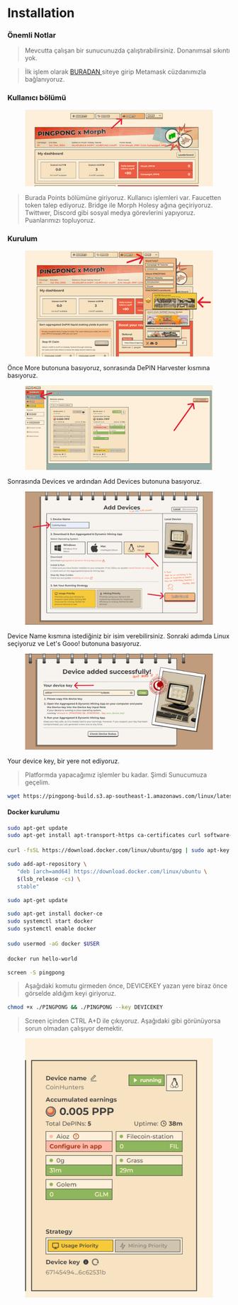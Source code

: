 # Installation

### Önemli Notlar <a href="#setup-validator-name" id="setup-validator-name"></a>

> Mevcutta çalışan bir sunucunuzda çalıştırabilirsiniz. Donanımsal sıkıntı yok.

> İlk işlem olarak [BURADAN ](https://app.pingpong.build/points?invite\_code=oshGUg2u)siteye girip Metamask cüzdanımızla bağlanıyoruz.&#x20;

### Kullanıcı bölümü

<figure><img src="../../.gitbook/assets/Ekran görüntüsü 2024-07-09 003202.png" alt=""><figcaption></figcaption></figure>

> Burada Points bölümüne giriyoruz. Kullanıcı işlemleri var. Faucetten token talep ediyoruz. Bridge ile Morph Holesy ağına geçiriyoruz. Twittwer, Discord gibi sosyal medya görevlerini yapıyoruz. Puanlarımızı topluyoruz.

### Kurulum

<figure><img src="../../.gitbook/assets/Ekran görüntüsü 2024-07-09 003339.png" alt=""><figcaption></figcaption></figure>

Önce More butonuna basıyoruz, sonrasında DePIN Harvester kısmına basıyoruz.

<figure><img src="../../.gitbook/assets/Ekran görüntüsü 2024-07-09 003534.png" alt=""><figcaption></figcaption></figure>

Sonrasında Devices ve ardından Add Devices butonuna basıyoruz.

<figure><img src="../../.gitbook/assets/Ekran görüntüsü 2024-07-09 003707.png" alt=""><figcaption></figcaption></figure>

Device Name kısmına istediğiniz bir isim verebilirsiniz. Sonraki adımda Linux seçiyoruz ve Let's Gooo! butonuna basıyoruz.

<figure><img src="../../.gitbook/assets/Ekran görüntüsü 2024-07-09 001710.png" alt=""><figcaption></figcaption></figure>

Your device key, bir yere not ediyoruz.&#x20;

> Platformda yapacağımız işlemler bu kadar. Şimdi Sunucumuza geçelim.

```bash
wget https://pingpong-build.s3.ap-southeast-1.amazonaws.com/linux/latest/PINGPONG
```

#### Docker kurulumu

```bash
sudo apt-get update
sudo apt-get install apt-transport-https ca-certificates curl software-properties-common

curl -fsSL https://download.docker.com/linux/ubuntu/gpg | sudo apt-key add -
```

```bash
sudo add-apt-repository \
   "deb [arch=amd64] https://download.docker.com/linux/ubuntu \
   $(lsb_release -cs) \
   stable"
```

```bash
sudo apt-get update
```

```bash
sudo apt-get install docker-ce
sudo systemctl start docker
sudo systemctl enable docker

sudo usermod -aG docker $USER

docker run hello-world
```

```bash
screen -S pingpong
```

> Aşağıdaki komutu girmeden önce, DEVICEKEY yazan yere biraz önce görselde aldığım keyi giriyoruz.

```bash
chmod +x ./PINGPONG && ./PINGPONG --key DEVICEKEY
```

> Screen içinden CTRL A+D ile çıkıyoruz. Aşağıdaki gibi görünüyorsa sorun olmadan çalışıyor demektir.

<figure><img src="../../.gitbook/assets/Ekran görüntüsü 2024-07-09 004440.png" alt=""><figcaption></figcaption></figure>

